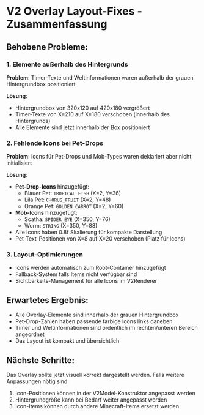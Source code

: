 # V2 Overlay Layout-Fixes - Zusammenfassung

## Behobene Probleme:

### 1. Elemente außerhalb des Hintergrunds
**Problem**: Timer-Texte und Weltinformationen waren außerhalb der grauen Hintergrundbox positioniert

**Lösung**:
- Hintergrundbox von 320x120 auf 420x180 vergrößert
- Timer-Texte von X=210 auf X=180 verschoben (innerhalb des Hintergrunds)
- Alle Elemente sind jetzt innerhalb der Box positioniert

### 2. Fehlende Icons bei Pet-Drops
**Problem**: Icons für Pet-Drops und Mob-Types waren deklariert aber nicht initialisiert

**Lösung**:
- **Pet-Drop-Icons** hinzugefügt:
  - Blauer Pet: `TROPICAL_FISH` (X=2, Y=36)
  - Lila Pet: `CHORUS_FRUIT` (X=2, Y=48)  
  - Orange Pet: `GOLDEN_CARROT` (X=2, Y=60)
- **Mob-Icons** hinzugefügt:
  - Scatha: `SPIDER_EYE` (X=350, Y=76)
  - Worm: `STRING` (X=350, Y=88)
- Alle Icons haben 0.8f Skalierung für kompakte Darstellung
- Pet-Text-Positionen von X=8 auf X=20 verschoben (Platz für Icons)

### 3. Layout-Optimierungen
- Icons werden automatisch zum Root-Container hinzugefügt
- Fallback-System falls Items nicht verfügbar sind
- Sichtbarkeits-Management für alle Icons im V2Renderer

## Erwartetes Ergebnis:
- Alle Overlay-Elemente sind innerhalb der grauen Hintergrundbox
- Pet-Drop-Zahlen haben passende farbige Icons links daneben
- Timer und Weltinformationen sind ordentlich im rechten/unteren Bereich angeordnet
- Das Layout ist kompakt und übersichtlich

## Nächste Schritte:
Das Overlay sollte jetzt visuell korrekt dargestellt werden. Falls weitere Anpassungen nötig sind:
1. Icon-Positionen können in der V2Model-Konstruktor angepasst werden
2. Hintergrundgröße kann bei Bedarf weiter angepasst werden
3. Icon-Items können durch andere Minecraft-Items ersetzt werden